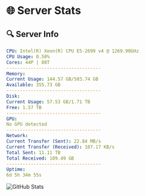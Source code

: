 # 🌐 Server Stats
## 🔍 Server Info
```yaml
CPU: Intel(R) Xeon(R) CPU E5-2699 v4 @ 1269.90GHz
CPU Usage: 0.50%
Cores: 44P | 88T
-----------------------------------
Memory:
Current Usage: 144.57 GB/503.74 GB
Available: 355.73 GB
-----------------------------------
Disk:
Current Usage: 57.53 GB/1.71 TB
Free: 1.57 TB
-----------------------------------
GPU:
No GPU detected
-----------------------------------
Network:
Current Transfer (Sent): 22.84 MB/s
Current Transfer (Received): 107.17 KB/s
Total Sent: 11.11 TB
Total Received: 109.49 GB
-----------------------------------
Uptime:
6d 5h 34m 55s
```
![GitHub Stats](https://img.shields.io/badge/Updated-2025-03-14_02:57:44-blue)